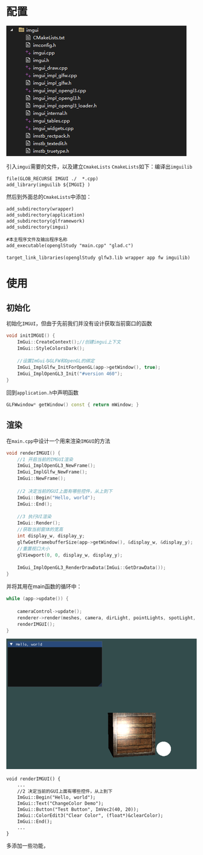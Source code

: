 # 配置

![输入图片说明](/imgs/2024-11-30/n6Og1RfmmEtEIifr.png)

引入`imgui`需要的文件，以及建立`CmakeLists`
`CmakeLists`如下：编译出`imguilib`
```
file(GLOB_RECURSE IMGUI ./  *.cpp)
add_library(imguilib ${IMGUI} )
```

然后到外面总的`CmakeLists`中添加：
```
add_subdirectory(wrapper)
add_subdirectory(application)
add_subdirectory(glframework)
add_subdirectory(imgui)

#本主程序文件及输出程序名称
add_executable(openglStudy "main.cpp" "glad.c")

target_link_libraries(openglStudy glfw3.lib wrapper app fw imguilib)
```
# 使用
## 初始化
初始化`IMGUI`，但由于先前我们并没有设计获取当前窗口的函数
```cpp
void initIMGUI() {
    ImGui::CreateContext();//创建imgui上下文
    ImGui::StyleColorsDark();

    //设置ImGui与GLFW和OpenGL的绑定
    ImGui_ImplGlfw_InitForOpenGL(app->getWindow(), true);
    ImGui_ImplOpenGL3_Init("#version 460");
}
```
回到`application.h`中声明函数
```cpp
GLFWwindow* getWindow() const { return mWindow; }
```

## 渲染
在`main.cpp`中设计一个用来渲染`IMGUI`的方法
```cpp
void renderIMGUI() {
    //1 开启当前的IMGUI渲染
    ImGui_ImplOpenGL3_NewFrame();
    ImGui_ImplGlfw_NewFrame();
    ImGui::NewFrame();

    //2 决定当前的GUI上面有哪些控件，从上到下
    ImGui::Begin("Hello, world");
    ImGui::End();

    //3 执行UI渲染
    ImGui::Render();
    //获取当前窗体的宽高
    int display_w, display_y;
    glfwGetFramebufferSize(app->getWindow(), &display_w, &display_y);
    //重置视口大小
    glViewport(0, 0, display_w, display_y);

    ImGui_ImplOpenGL3_RenderDrawData(ImGui::GetDrawData());
}
```
并将其用在main函数的循环中：
```cpp
while (app->update()) {

    cameraControl->update();
    renderer->render(meshes, camera, dirLight, pointLights, spotLight, ambLight);
    renderIMGUI();
}
```

![输入图片说明](/imgs/2024-11-30/wLgTEY4pIvNf0c73.png)

```
void renderIMGUI() {
    ...
    //2 决定当前的GUI上面有哪些控件，从上到下
    ImGui::Begin("Hello, world");
    ImGui::Text("ChangeColor Demo");
    ImGui::Button("Test Button", ImVec2(40, 20));
    ImGui::ColorEdit3("Clear Color", (float*)&clearColor);
    ImGui::End();
	...
}
```
多添加一些功能，
<!--stackedit_data:
eyJoaXN0b3J5IjpbMTYyNDIwOTk0MCwtMTIwMzg1MzA0MCwtMT
Y2MzA0NTg0LC00OTExMzY0NDMsMjExMDgwMDkxMF19
-->